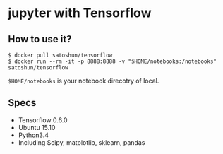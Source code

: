 # jupyter with Tensorflow

## How to use it?

```
$ docker pull satoshun/tensorflow
$ docker run --rm -it -p 8888:8888 -v "$HOME/notebooks:/notebooks" satoshun/tensorflow
```

`$HOME/notebooks` is your notebook direcotry of local.


## Specs

- Tensorflow 0.6.0
- Ubuntu 15.10
- Python3.4
- Including Scipy, matplotlib, sklearn, pandas
